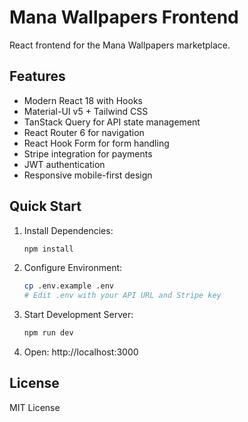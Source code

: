 # Mana Wallpapers Frontend

React frontend for the Mana Wallpapers marketplace.

## Features

- Modern React 18 with Hooks
- Material-UI v5 + Tailwind CSS
- TanStack Query for API state management
- React Router 6 for navigation
- React Hook Form for form handling
- Stripe integration for payments
- JWT authentication
- Responsive mobile-first design

## Quick Start

1. Install Dependencies:
   ```bash
   npm install
   ```

2. Configure Environment:
   ```bash
   cp .env.example .env
   # Edit .env with your API URL and Stripe key
   ```

3. Start Development Server:
   ```bash
   npm run dev
   ```

4. Open: http://localhost:3000

## License

MIT License